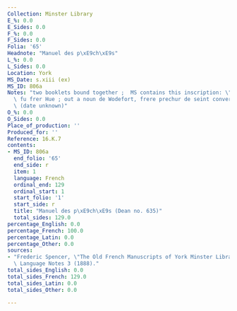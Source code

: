 ```yaml
---
Collection: Minster Library
E_%: 0.0
E_Sides: 0.0
F_%: 0.0
F_Sides: 0.0
Folia: '65'
Headnote: "Manuel des p\xE9ch\xE9s"
L_%: 0.0
L_Sides: 0.0
Location: York
MS_Date: s.xiii (ex)
MS_ID: 806a
Notes: "two booklets bound together ;  MS contains this inscription: \"De Cauntebrige\
  \ fu frer Hue ; out a noun de Wodefort, frere prechur de seint conversaciun\"\x9D\
  \ (date unknown)"
O_%: 0.0
O_Sides: 0.0
Place_of_production: ''
Produced_for: ''
Reference: 16.K.7
contents:
- MS_ID: 806a
  end_folio: '65'
  end_side: r
  item: 1
  language: French
  ordinal_end: 129
  ordinal_start: 1
  start_folio: '1'
  start_side: r
  title: "Manuel des p\xE9ch\xE9s (Dean no. 635)"
  total_sides: 129.0
percentage_English: 0.0
percentage_French: 100.0
percentage_Latin: 0.0
percentage_Other: 0.0
sources:
- "Frederic Spencer, \"The Old French Manuscripts of York Minster Library,\"\x9D Modern\
  \ Language Notes 3 (1888)."
total_sides_English: 0.0
total_sides_French: 129.0
total_sides_Latin: 0.0
total_sides_Other: 0.0

---
```

